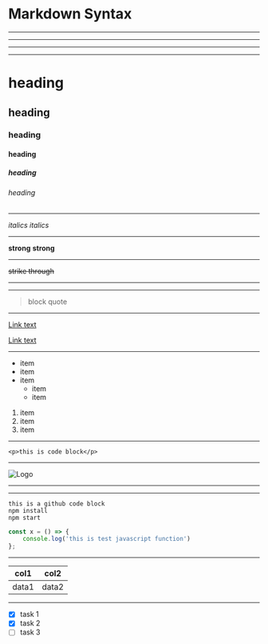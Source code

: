 # Markdown Syntax
<!--Headings-->
___
___
___
___
# heading
## heading
### heading
#### heading
##### heading
###### heading
___
<!--Italics-->
*italics*
_italics_
___
<!--Strong-->
**strong**
__strong__
___

<!--strike through-->
~~strike through~~

<!--Horizontal Line-->
***
___

<!--Block quote-->
>block quote
___
<!--Links-->
[Link text](https://google.com)

[Link text](https://google.com "Link Title")

___
<!--unordered lists-->
* item
* item
* item
  * item
  * item

1. item
2. item
3. item
____
<!--Code blocks-->
`<p>this is code block</p>`


___

<!--Image-->
![Logo](https://dev00.io/static/media/Background.9f500e93.png)
___
___

<!--github markdown-->

<!--code blocks-->
```
this is a github code block
npm install
npm start
```

```javascript
const x = () => {
    console.log('this is test javascript function')
};
```
___
<!--table-->
| col1   | col2   |
| ------ | ------ |
| data1  | data2  |
___
<!--task lists-->
* [x] task 1
* [x] task 2
* [ ] task 3
